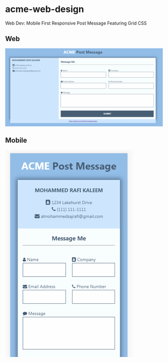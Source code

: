 # acme-web-design
Web Dev: Mobile First Responsive Post Message Featuring Grid CSS

## Web
<img src="https://github.com/MohammedDeveloper/acme-web-design/blob/master/Web_demo.PNG" />

## Mobile
<img src="https://github.com/MohammedDeveloper/acme-web-design/blob/master/Mobile_demo.PNG" />
